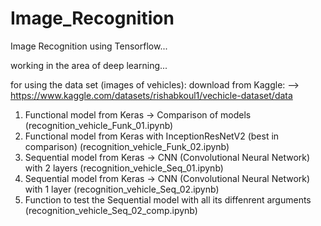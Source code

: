 # Image_Recognition
Image Recognition using Tensorflow...

working in the area of deep learning...

for using the data set (images of vehicles):
download from Kaggle: --> https://www.kaggle.com/datasets/rishabkoul1/vechicle-dataset/data

1. Functional model from Keras → Comparison of models (recognition_vehicle_Funk_01.ipynb)
2. Functional model from Keras with InceptionResNetV2 (best in comparison) (recognition_vehicle_Funk_02.ipynb)
3. Sequential model from Keras → CNN (Convolutional Neural Network) with 2 layers (recognition_vehicle_Seq_01.ipynb)
4. Sequential model from Keras → CNN (Convolutional Neural Network) with 1 layer (recognition_vehicle_Seq_02.ipynb)
5. Function to test the Sequential model with all its diffenrent arguments (recognition_vehicle_Seq_02_comp.ipynb)
